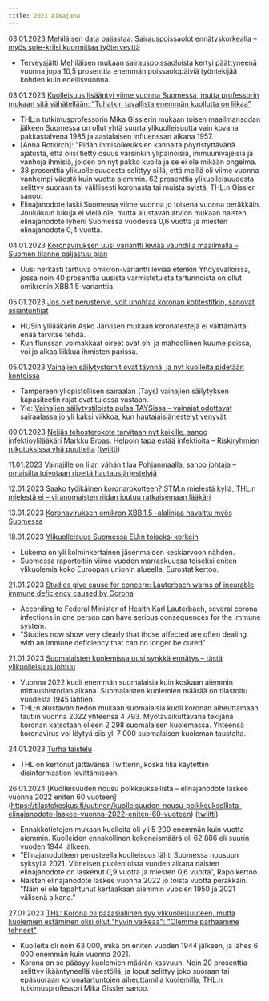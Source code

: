 ```yaml
---
title: 2023 Aikajana
---
```


03.01.2023 [Mehiläisen data paljastaa: Sairauspoissaolot ennätyskorkealla – myös sote-kriisi kuormittaa työterveyttä](https://www.mtvuutiset.fi/artikkeli/mehilaisen-data-paljastaa-sairauspoissaolot-ennatyskorkealla-myos-sote-kriisi-kuormittaa-tyoterveytta/8603724)
* Terveysjätti Mehiläisen mukaan sairauspoissaoloista kertyi päättyneenä vuonna jopa 10,5 prosenttia enemmän poissaolopäiviä työntekijää kohden kuin edellisvuonna.

03.01.2023 [Kuolleisuus lisääntyi viime vuonna Suomessa, mutta professorin mukaan sitä vähätellään: ”Tuhatkin tavallista enemmän kuollutta on liikaa”](https://www.iltalehti.fi/politiikka/a/1a359bbe-930a-4318-b7c7-c8380a46c809)
* THL:n tutkimusprofessorin Mika Gisslerin mukaan toisen maailmansodan jälkeen Suomessa on ollut yhtä suurta ylikuolleisuutta vain kovana pakkastalvena 1985 ja aasialaisen influenssan aikana 1957.
* [Anna Rotkirch]: "Pidän ihmisoikeuksien kannalta pöyristyttävänä ajatusta, että olisi tietty osuus varsinkin ylipainoisia, immuunivajeisia ja vanhoja ihmisiä, joiden on nyt pakko kuolla ja se ei ole mikään ongelma.
* 38 prosenttia ylikuolleisuudesta selittyy sillä, että meillä oli viime vuonna vanhempi väestö kuin vuotta aiemmin. 62 prosenttia ylikuolleisuudesta selittyy suoraan tai välillisesti koronasta tai muista syistä, THL:n Gissler sanoo.
* Elinajanodote laski Suomessa viime vuonna jo toisena vuonna peräkkäin. Joulukuun lukuja ei vielä ole, mutta alustavan arvion mukaan naisten elinajanodote lyheni Suomessa vuodessa 0,6 vuotta ja miesten elinajanodote 0,4 vuotta.

04.01.2023 [Koronaviruksen uusi variantti leviää vauhdilla maailmalla – Suomen tilanne paljastuu pian](https://www.mtvuutiset.fi/artikkeli/koronaviruksen-uusi-variantti-leviaa-vauhdilla-maailmalla-suomen-tilanne-paljastuu-pian/8603438)
* Uusi herkästi tarttuva omikron-variantti leviää etenkin Yhdysvalloissa, jossa noin 40 prosenttia uusista varmistetuista tartunnoista on ollut omikronin XBB.1.5-varianttia.

05.01.2023 [Jos olet perusterve, voit unohtaa koronan kotitestitkin, sanovat asiantuntijat](https://yle.fi/a/74-20011346)
* HUSin ylilääkärin Asko Järvisen mukaan koronatestejä ei välttämättä enää tarvitse tehdä.
* Kun flunssan voimakkaat oireet ovat ohi ja mahdollinen kuume poissa, voi jo alkaa liikkua ihmisten parissa.

05.01.2023 [Vainajien säilytys­tornit ovat täynnä, ja nyt kuolleita pidetään konteissa](https://www.hs.fi/kotimaa/art-2000009309103.html)
* Tampereen yliopistollisen sairaalan (Tays) vainajien säilytyksen kapasiteetin rajat ovat tulossa vastaan.
* Yle: [Vainajien säilytystiloista pulaa TAYSissa – vainajat odottavat sairaalassa jo yli kaksi viikkoa, kun hautajaisjärjestelyt venyvät](https://yle.fi/a/74-20011931)

09.01.2023 [Neljäs tehosterokote tarvitaan nyt kaikille, sanoo infektioylilääkäri Markku Broas: Helpoin tapa estää infektioita – Riskiryhmien rokotuksissa yhä puutteita](https://www.apu.fi/artikkelit/koronarokote-neljas-tehoste-kaikille-markku-broas-listaa-syyt) ([twiitti](https://twitter.com/apulehti/status/1612539862095110150))

11.01.2023 [Vainajille on liian vähän tilaa Pohjanmaalla, sanoo johtaja – omaisilta toivotaan ripeitä hautausjärjestelyjä](https://yle.fi/a/74-20012426)

12.01.2023 [Saako työikäinen koronarokotteen? STM:n mielestä kyllä, THL:n mielestä ei – viranomaisten riidan joutuu ratkaisemaan lääkäri](https://yle.fi/a/74-20012409)

13.01.2023 [Koronaviruksen omikron XBB.1.5 -alalinjaa havaittu myös Suomessa](https://thl.fi/fi/-/koronaviruksen-omikron-xbb.1.5-alalinjaa-havaittu-myos-suomessa)

18.01.2023 [Ylikuolleisuus Suomessa EU:n toiseksi korkein](https://www.verkkouutiset.fi/a/ylikuolleisuus-suomessa-eun-toiseksi-korkein/#0ddaa39f)
* Lukema on yli kolminkertainen jäsenmaiden keskiarvoon nähden.
* Suomessa raportoitiin viime vuoden marraskuussa toiseksi eniten ylikuolemia koko Euroopan unionin alueella, Eurostat kertoo.

21.01.2023 [Studies give cause for concern: Lauterbach warns of incurable immune deficiency caused by Corona](https://www.archyde.com/studies-give-cause-for-concern-lauterbach-warns-of-incurable-immune-deficiency-caused-by-corona/)
* According to Federal Minister of Health Karl Lauterbach, several corona infections in one person can have serious consequences for the immune system.
* "Studies now show very clearly that those affected are often dealing with an immune deficiency that can no longer be cured"

21.01.2023 [Suomalaisten kuolemissa uusi synkkä ennätys – tästä ylikuolleisuus johtuu](https://www.is.fi/kotimaa/art-2000009330947.html)
* Vuonna 2022 kuoli enemmän suomalaisia kuin koskaan aiemmin mittaushistorian aikana. Suomalaisten kuolemien määrää on tilastoitu vuodesta 1945 lähtien.
* THL:n alustavan tiedon mukaan suomalaisia kuoli koronan aiheuttamaan tautiin vuonna 2022 yhteensä 4 793. Myötävaikuttavana tekijänä koronan katsotaan olleen 2 298 suomalaisen kuolemassa. Yhteensä koronavirus voi löytyä siis yli 7 000 suomalaisen kuoleman taustalta.

24.01.2023 [Turha taistelu](https://suomenkuvalehti.fi/uutisviikko/thl-tuhlasi-resursseja-twitteriin-jalkiviisaana-mietin-etta-paatoksen-lahtea-sielta-olisi-voinut-tehda-jo-aiemmin/)
* THL on kertonut jättävänsä Twitterin, koska tiliä käytettiin disinformaation levittämiseen.


26.01.2024 [Kuolleisuuden nousu poikkeuksellista – elinajanodote laskee vuonna 2022 eniten 60 vuoteen]
(https://tilastokeskus.fi/uutinen/kuolleisuuden-nousu-poikkeuksellista-elinajanodote-laskee-vuonna-2022-eniten-60-vuoteen)
([twiitti](https://twitter.com/Tilastokeskus/status/1618495189471072256))
* Ennakkotietojen mukaan kuolleita oli yli 5 200 enemmän kuin vuotta aiemmin. Kuolleiden ennakollinen kokonaismäärä oli 62 886 eli suurin vuoden 1944 jälkeen. 
* ”Elinajanodotteen perusteella kuolleisuus lähti Suomessa nousuun syksyllä 2021. Viimeisen puolentoista vuoden aikana naisten elinajanodote on laskenut 0,9 vuotta ja miesten 0,6 vuotta”, Rapo kertoo.
* Naisten elinajanodote laskee vuonna 2022 jo toista vuotta peräkkäin.  ”Näin ei ole tapahtunut kertaakaan aiemmin vuosien 1950 ja 2021 välisenä aikana.”

27.01.2023 [THL: Korona oli pääasiallinen syy ylikuolleisuuteen, mutta kuolemien estäminen olisi ollut "hyvin vaikeaa": "Olemme parhaamme tehneet"](https://www.mtvuutiset.fi/artikkeli/thl-korona-oli-paaasiallinen-syy-ylikuolleisuuteen-mutta-kuolemien-estaminen-olisi-ollut-hyvin-vaikeaa-olemme-parhaamme-tehneet/8619940#gs.obfqs5)
* Kuolleita oli noin 63 000, mikä on eniten vuoden 1944 jälkeen, ja lähes 6 000 enemmän kuin vuonna 2021.
* Korona on se pääsyy kuolemien määrän kasvuun. Noin 20 prosenttia selittyy ikääntyneellä väestöllä, ja loput selittyy joko suoraan tai epäsuoraan koronatartuntojen aiheuttamilla kuolemilla, THL:n tutkimusprofessori Mika Gissler sanoo.

